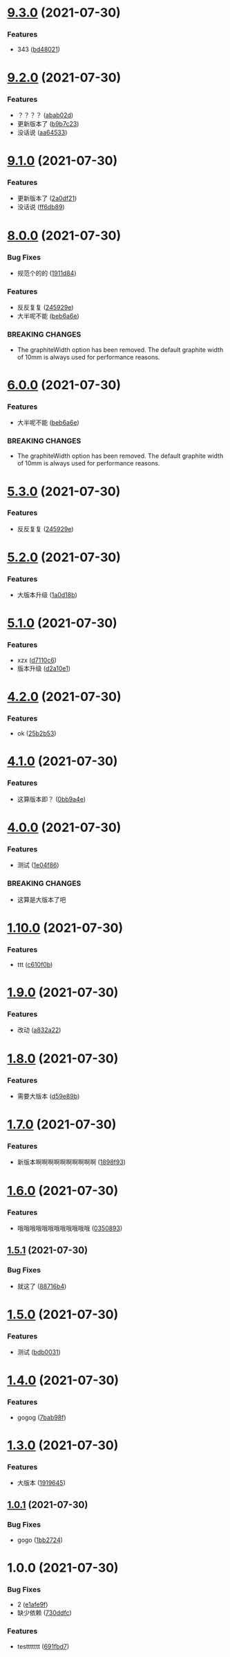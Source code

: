 # [9.3.0](https://github.com/think2011/test/compare/v9.2.0...v9.3.0) (2021-07-30)


### Features

* 343 ([bd48021](https://github.com/think2011/test/commit/bd480219d89fa640e671605247cbc6b6289ecfda))

# [9.2.0](https://github.com/think2011/test/compare/v9.1.0...v9.2.0) (2021-07-30)


### Features

* ？？？？ ([abab02d](https://github.com/think2011/test/commit/abab02dcf24179f127e5d87bd0323c0ac1ebb649))
* 更新版本了 ([b9b7c23](https://github.com/think2011/test/commit/b9b7c238ffd99b0b93c4e240089e4bff4741dac5))
* 没话说 ([aa64533](https://github.com/think2011/test/commit/aa64533e2b45e16f05094263f4b032063fb23c68))

# [9.1.0](https://github.com/think2011/test/compare/v9.0.0...v9.1.0) (2021-07-30)

### Features

- 更新版本了 ([2a0df21](https://github.com/think2011/test/commit/2a0df216765f6b9701abada8117c2c70414fd989))
- 没话说 ([ff6db89](https://github.com/think2011/test/commit/ff6db895bd4b0c777cfe069c2a3270e3cbe7d912))

# [8.0.0](https://github.com/think2011/test/compare/v7.0.2...v8.0.0) (2021-07-30)

### Bug Fixes

- 规范个的的 ([1911d84](https://github.com/think2011/test/commit/1911d8413ebecd1babea0f7889b87820112765dc))

### Features

- 反反复复 ([245929e](https://github.com/think2011/test/commit/245929e85aa24da509fedf04731f5802cf3b8863))
- 大半呢不能 ([beb6a6e](https://github.com/think2011/test/commit/beb6a6e52a8116d27a0fae6ae3383bc7b4961c89))

### BREAKING CHANGES

- The graphiteWidth option has been removed.
  The default graphite width of 10mm is always used for performance reasons.

# [6.0.0](https://github.com/think2011/test/compare/v5.3.0...v6.0.0) (2021-07-30)

### Features

- 大半呢不能 ([beb6a6e](https://github.com/think2011/test/commit/beb6a6e52a8116d27a0fae6ae3383bc7b4961c89))

### BREAKING CHANGES

- The graphiteWidth option has been removed.
  The default graphite width of 10mm is always used for performance reasons.

# [5.3.0](https://github.com/think2011/test/compare/v5.2.0...v5.3.0) (2021-07-30)

### Features

- 反反复复 ([245929e](https://github.com/think2011/test/commit/245929e85aa24da509fedf04731f5802cf3b8863))

# [5.2.0](https://github.com/think2011/test/compare/v5.1.0...v5.2.0) (2021-07-30)

### Features

- 大版本升级 ([1a0d18b](https://github.com/think2011/test/commit/1a0d18bc6fab187475eb5c92e23bb9960b31ac1f))

# [5.1.0](https://github.com/think2011/test/compare/v5.0.2...v5.1.0) (2021-07-30)

### Features

- xzx ([d7110c6](https://github.com/think2011/test/commit/d7110c633d9056247fd360b1b784d1830a6cb844))
- 版本升级 ([d2a10e1](https://github.com/think2011/test/commit/d2a10e1db3aa1c5ce23d077880912075ff8968fd))

# [4.2.0](https://github.com/think2011/test/compare/v4.1.0...v4.2.0) (2021-07-30)

### Features

- ok ([25b2b53](https://github.com/think2011/test/commit/25b2b53a417c7b49e0e9404b9776a094cb4044b6))

# [4.1.0](https://github.com/think2011/test/compare/v4.0.0...v4.1.0) (2021-07-30)

### Features

- 这算版本即？ ([0bb9a4e](https://github.com/think2011/test/commit/0bb9a4e2013cce2eb7c2278e82b92ce85c51cb7a))

# [4.0.0](https://github.com/think2011/test/compare/v3.0.0...v4.0.0) (2021-07-30)

### Features

- 测试 ([1e04f86](https://github.com/think2011/test/commit/1e04f860c5f364c2a44e9ec8f986a27490a5bcb5))

### BREAKING CHANGES

- 这算是大版本了吧

# [1.10.0](https://github.com/think2011/test/compare/v1.9.0...v1.10.0) (2021-07-30)

### Features

- ttt ([c610f0b](https://github.com/think2011/test/commit/c610f0b55e5504a218ab4be2f5ea84df2bad5c99))

# [1.9.0](https://github.com/think2011/test/compare/v1.8.0...v1.9.0) (2021-07-30)

### Features

- 改动 ([a832a22](https://github.com/think2011/test/commit/a832a22b889dedba08aaff458ddc574ee771c121))

# [1.8.0](https://github.com/think2011/test/compare/v1.7.0...v1.8.0) (2021-07-30)

### Features

- 需要大版本 ([d59e89b](https://github.com/think2011/test/commit/d59e89bcc9d8e824031094ef8d03abeed45d3e63))

# [1.7.0](https://github.com/think2011/test/compare/v1.6.0...v1.7.0) (2021-07-30)

### Features

- 新版本啊啊啊啊啊啊啊啊啊啊 ([1898f93](https://github.com/think2011/test/commit/1898f93e0411472af53a3c8871c4a65b99533d18))

# [1.6.0](https://github.com/think2011/test/compare/v1.5.1...v1.6.0) (2021-07-30)

### Features

- 哦哦哦哦哦哦哦哦哦哦哦哦 ([0350893](https://github.com/think2011/test/commit/03508935d33bb50662795ebf8cb433e2c6dff4fc))

## [1.5.1](https://github.com/think2011/test/compare/v1.5.0...v1.5.1) (2021-07-30)

### Bug Fixes

- 就这了 ([88716b4](https://github.com/think2011/test/commit/88716b4e98435d9e7417cd1005fca9476310e4e2))

# [1.5.0](https://github.com/think2011/test/compare/v1.4.0...v1.5.0) (2021-07-30)

### Features

- 测试 ([bdb0031](https://github.com/think2011/test/commit/bdb003129db67684557ad3988e6950a7e8784378))

# [1.4.0](https://github.com/think2011/test/compare/v1.3.0...v1.4.0) (2021-07-30)

### Features

- gogog ([7bab98f](https://github.com/think2011/test/commit/7bab98fee1e6b688ad4dfa4164a4bb8c228f3de9))

# [1.3.0](https://github.com/think2011/test/compare/v1.2.0...v1.3.0) (2021-07-30)

### Features

- 大版本 ([1919645](https://github.com/think2011/test/commit/19196455e3b27a1dd5b6f25807ed5f712db7bedc))

## [1.0.1](https://github.com/think2011/test/compare/v1.0.0...v1.0.1) (2021-07-30)

### Bug Fixes

- gogo ([1bb2724](https://github.com/think2011/test/commit/1bb2724ef93055a080417c48e2fb029e82842fa2))

# 1.0.0 (2021-07-30)

### Bug Fixes

- 2 ([e1afe9f](https://github.com/think2011/test/commit/e1afe9f4a17f48caafbdc939b385e8f2a9617452))
- 缺少依赖 ([730ddfc](https://github.com/think2011/test/commit/730ddfc1204e133aa79fb0775a49bb6ff9bee9b7))

### Features

- testtttttt ([691fbd7](https://github.com/think2011/test/commit/691fbd7050dabc8177ddf688ff79199f73067e87))
